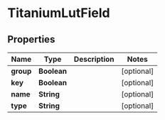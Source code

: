

# TitaniumLutField


## Properties

| Name | Type | Description | Notes |
|------------ | ------------- | ------------- | -------------|
|**group** | **Boolean** |  |  [optional] |
|**key** | **Boolean** |  |  [optional] |
|**name** | **String** |  |  [optional] |
|**type** | **String** |  |  [optional] |



